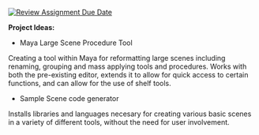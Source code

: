 [![Review Assignment Due Date](https://classroom.github.com/assets/deadline-readme-button-22041afd0340ce965d47ae6ef1cefeee28c7c493a6346c4f15d667ab976d596c.svg)](https://classroom.github.com/a/Tn7g_Mhz)

__**Project Ideas:**__

- Maya Large Scene Procedure Tool

Creating a tool within Maya for reformatting large scenes including renaming, grouping and mass applying tools and procedures. Works with both the pre-existing editor, extends it to allow for quick access to certain functions, and can allow for the use of shelf tools.

- Sample Scene code generator

Installs libraries and languages necesary for creating various basic scenes in a variety of different tools, without the need for user involvement.
